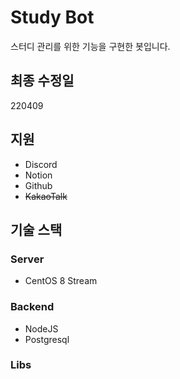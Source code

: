 # Study Bot

스터디 관리를 위한 기능을 구현한 봇입니다.

## 최종 수정일
220409

## 지원
* Discord
* Notion
* Github
* ~~KakaoTalk~~

## 기술 스택

### Server
* CentOS 8 Stream

### Backend
* NodeJS
* Postgresql

### Libs
